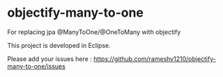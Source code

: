 objectify-many-to-one
=====================

For replacing jpa @ManyToOne/@OneToMany with objectify

This project is developed in Eclipse.

Please add your issues here : https://github.com/rameshv1210/objectify-many-to-one/issues